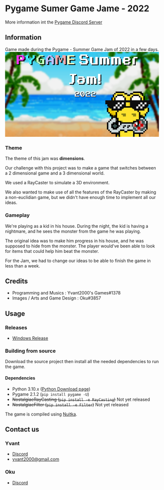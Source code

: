 # Pygame Sumer Game Jame - 2022

More information int the [Pygame Discord Server](https://discord.com/invite/ZuB2RySPRJ)

## Information 

Game made during the Pygame - Summer Game Jam of 2022 in a few days. 
![Pygame Summer Jam 2022 image](https://raw.githubusercontent.com/Yvant2000/pygame_summer_game_jam_2022/main/data/splash_screen/thUeMh.png)

### Theme

The theme of this jam was **dimensions**.

Our challenge with this project was to make a game that switches between a 2 dimensional game and a 3 dimensional world.

We used a RayCaster to simulate a 3D environment.

We also wanted to make use of all the features of the RayCaster by making a non-euclidian game,
but we didn't have enough time to implement all our ideas.

### Gameplay

We're playing as a kid in his house.
During the night, the kid is having a nightmare, and he sees the monster from the game he was playing.

The original idea was to make him progress in his house, and he was supposed to hide from the monster.
The player would've been able to look for items that could help him beat the monster.

For the Jam, we had to change our ideas to be able to finish the game in less than a week.

## Credits

- Programming and Musics : Yvant2000's Games#1378
- Images / Arts and Game Design : Oku#3857

## Usage


### Releases

- [Windows Release](https://github.com/Yvant2000/pygame_summer_game_jam_2022/releases/download/v1.0.0/Nightmare.Games.rar)

### Building from source

Download the source project then install all the needed dependencies to run the game.

#### Dependencies

- Python 3.10.x ([Python Download page](https://www.python.org/downloads/))
- Pygame 2.1.2 (`pip install pygame -U`)
- ~~NostalgiaeRayCasting (`pip install -e RayCasting`)~~ Not yet released
- ~~NostalgiaeFilter (`pip install -e Filter`)~~ Not yet released

The game is compiled using [Nuitka](https://nuitka.net/doc/user-manual.html#installation).

## Contact us

### Yvant

- [Discord](https://discordapp.com/users/162516519543111680)
- yvant2000@gmail.com

### Oku

- [Discord](https://discordapp.com/users/411566548059422731)
